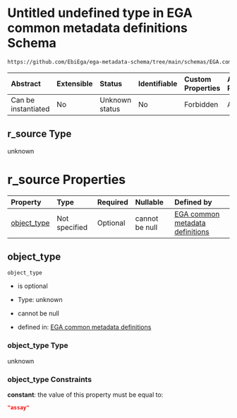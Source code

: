 # Untitled undefined type in EGA common metadata definitions Schema

```txt
https://github.com/EbiEga/ega-metadata-schema/tree/main/schemas/EGA.common-definitions.json#/definitions/r-source-assay/properties/r_source
```



| Abstract            | Extensible | Status         | Identifiable | Custom Properties | Additional Properties | Access Restrictions | Defined In                                                                                           |
| :------------------ | :--------- | :------------- | :----------- | :---------------- | :-------------------- | :------------------ | :--------------------------------------------------------------------------------------------------- |
| Can be instantiated | No         | Unknown status | No           | Forbidden         | Allowed               | none                | [EGA.common-definitions.json\*](../../../schemas/EGA.common-definitions.json "open original schema") |

## r\_source Type

unknown

# r\_source Properties

| Property                     | Type          | Required | Nullable       | Defined by                                                                                                                                                                                                                                                                                         |
| :--------------------------- | :------------ | :------- | :------------- | :------------------------------------------------------------------------------------------------------------------------------------------------------------------------------------------------------------------------------------------------------------------------------------------------- |
| [object\_type](#object_type) | Not specified | Optional | cannot be null | [EGA common metadata definitions](ega-12-definitions-relationship-source-assay-properties-r_source-properties-object_type.md "https://github.com/EbiEga/ega-metadata-schema/tree/main/schemas/EGA.common-definitions.json#/definitions/r-source-assay/properties/r_source/properties/object_type") |

## object\_type



`object_type`

*   is optional

*   Type: unknown

*   cannot be null

*   defined in: [EGA common metadata definitions](ega-12-definitions-relationship-source-assay-properties-r_source-properties-object_type.md "https://github.com/EbiEga/ega-metadata-schema/tree/main/schemas/EGA.common-definitions.json#/definitions/r-source-assay/properties/r_source/properties/object_type")

### object\_type Type

unknown

### object\_type Constraints

**constant**: the value of this property must be equal to:

```json
"assay"
```
